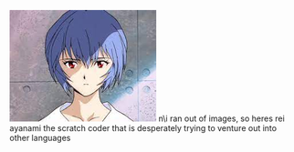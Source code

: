![rei.jpeg](https://github.com/LeeJH10/LeeJH10/blob/main/A099988E-7E6E-48FD-8F10-FE20BEBBEC18.jpeg?raw=true)
n\i ran out of images, so heres rei ayanami
the scratch coder that is desperately trying to venture out into other languages
